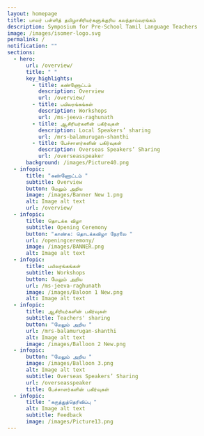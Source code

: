 ```yaml
---
layout: homepage
title: பாலர் பள்ளித் தமிழாசிரியர்களுக்குரிய கலந்தாய்வரங்கம்
description: Symposium for Pre-School Tamil Language Teachers
image: /images/isomer-logo.svg
permalink: /
notification: ""
sections:
  - hero:
      url: /overview/
      title: " "
      key_highlights:
        - title: கண்ணோட்டம்
          description: Overview
          url: /overview/
        - title: பயிலரங்கங்கள்
          description: Workshops
          url: /ms-jeeva-raghunath
        - title: ஆசிரியர்களின் பகிர்வுகள்
          description: Local Speakers’ sharing
          url: /mrs-balamurugan-shanthi
        - title: பேச்சாளர்களின் பகிர்வுகள்
          description: Overseas Speakers’ Sharing
          url: /overseasspeaker
      background: /images/Picture40.png
  - infopic:
      title: "கண்ணோட்டம் "
      subtitle: Overview
      button: மேலும் அறிய
      image: /images/Banner New 1.png
      alt: Image alt text
      url: /overview/
  - infopic:
      title: தொடக்க விழா
      subtitle: Opening Ceremony
      button: "காண்க: தொடக்கவிழா நேரலை "
      url: /openingceremony/
      image: /images/BANNER.png
      alt: Image alt text
  - infopic:
      title: பயிலரங்கங்கள்
      subtitle: Workshops
      button: மேலும் அறிய
      url: /ms-jeeva-raghunath
      image: /images/Baloon 1 New.png
      alt: Image alt text
  - infopic:
      title: ஆசிரியர்களின் பகிர்வுகள்
      subtitle: Teachers' sharing
      button: "மேலும் அறிய "
      url: /mrs-balamurugan-shanthi
      alt: Image alt text
      image: /images/Balloon 2 New.png
  - infopic:
      button: "மேலும் அறிய "
      image: /images/Balloon 3.png
      alt: Image alt text
      subtitle: Overseas Speakers’ Sharing
      url: /overseasspeaker
      title: பேச்சாளர்களின் பகிர்வுகள்
  - infopic:
      title: "கருத்துத்தெரிவிப்பு "
      alt: Image alt text
      subtitle: Feedback
      image: /images/Picture13.png
---
```

